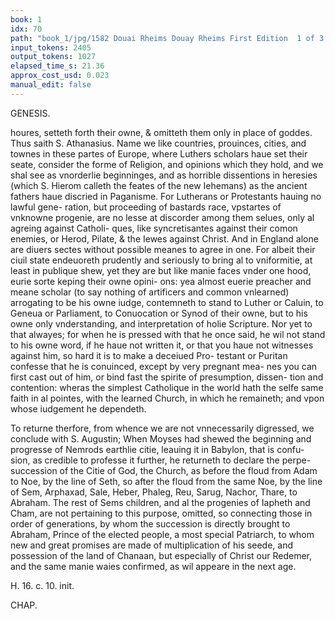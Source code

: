 ```yaml
---
book: 1
idx: 70
path: "book_1/jpg/1582 Douai Rheims Douay Rheims First Edition  1 of 3 1609 Old Testament.pdf-70.jpg"
input_tokens: 2405
output_tokens: 1027
elapsed_time_s: 21.36
approx_cost_usd: 0.023
manual_edit: false
---
```

GENESIS.

houres, setteth forth their owne, & omitteth them only in place of goddes. Thus
saith S. Athanasius. Name we like countries, prouinces, cities, and townes
in these partes of Europe, where Luthers scholars haue set their seate,
consider the forme of Religion, and opinions which they hold, and we shal
see as vnorderlie beginninges, and as horrible dissentions in heresies (which
S. Hierom calleth the feates of the new Iehemans) as the ancient fathers haue
discried in Paganisme. For Lutherans or Protestants hauing no lawful gene-
ration, but proceeding of bastards race, vpstartes of vnknowne progenie, are
no lesse at discorder among them selues, only al agreing against Catholi-
ques, like syncretisantes against their comon enemies, or Herod, Pilate, &
the Iewes against Christ. And in England alone are diuers sectes without
possible meanes to agree in one. For albeit their ciuil state endeuoreth prudently
and seriously to bring al to vniformitie, at least in publique shew, yet they
are but like manie faces vnder one hood, eurie sorte keping their owne opini-
ons: yea almost euerie preacher and meane scholar (to say nothing of artificers
and common vnlearned) arrogating to be his owne iudge, contemneth to
stand to Luther or Caluin, to Geneua or Parliament, to Conuocation or Synod
of their owne, but to his owne only vnderstanding, and interpretation of
holie Scripture. Nor yet to that alwayes; for when he is pressed with that he
once said, he wil not stand to his owne word, if he haue not written it, or
that you haue not witnesses against him, so hard it is to make a deceiued Pro-
testant or Puritan confesse that he is conuinced, except by very pregnant mea-
nes you can first cast out of him, or bind fast the spirite of presumption, dissen-
tion and contention: wheras the simplest Catholique in the world hath the
selfe same faith in al pointes, with the learned Church, in which he remaineth;
and vpon whose iudgement he dependeth.

To returne therfore, from whence we are not vnnecessarily digressed, we
conclude with S. Augustin; When Moyses had shewed the beginning and
progresse of Nemrods earthlie citie, leauing it in Babylon, that is confu-
sion, as credible to professe it further, he returneth to declare the perpe-
succession of the Citie of God, the Church, as before the floud from Adam
to Noe, by the line of Seth, so after the floud from the same Noe, by the line
of Sem, Arphaxad, Sale, Heber, Phaleg, Reu, Sarug, Nachor,
Thare, to Abraham. The rest of Sems children, and al the progenies of
Iapheth and Cham, are not pertaining to this purpose, omitted, so connecting
those in order of generations, by whom the succession is directly brought to
Abraham, Prince of the elected people, a most special Patriarch, to whom new
and great promises are made of multiplication of his seede, and possession
of the land of Chanaan, but especially of Christ our Redemer, and the same
manie waies confirmed, as wil appeare in the next age.

[^1]: Luthers progenie as much in opinions of Religion, as Paynimes do in their false goddes.

[^2]: Sectes in England diuers from Luther, and ech one from other.

[^3]: Proud and contentious spirites are hardly perswaded to the truth.

[^4]: Vnlearned Catholiques belieue the same faith in al pointes with the learned.

[^5]: The succession of Patriarches from Noe to Abraham.

[^6]: Abraham a principal Patriarch.

<aside>H. 16. c. 10. init.</aside>

CHAP.